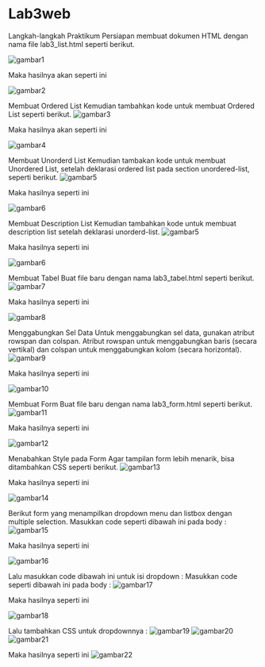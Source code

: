 # Lab3web

Langkah-langkah Praktikum
Persiapan membuat dokumen HTML dengan nama file lab3_list.html seperti berikut.

![gambar1](Screenshoot/code1.png)

Maka hasilnya akan seperti ini

![gambar2](Screenshoot/hasil1.png)


Membuat Ordered List
Kemudian tambahkan kode untuk membuat Ordered List seperti berikut.
![gambar3](Screenshoot/code2.png)

Maka hasilnya akan seperti ini

![gambar4](Screenshoot/hasil2.png)

Membuat Unorderd List
Kemudian tambakan kode  untuk  membuat  Unordered List,  setelah  deklarasi ordered list  pada section unordered-list, seperti berikut.
![gambar5](Screenshoot/code3.png)

Maka hasilnya seperti ini 

![gambar6](Screenshoot/hasil3.png)

Membuat Description List
Kemudian tambahkan kode untuk membuat description list setelah deklarasi unorderd-list.
![gambar5](Screenshoot/code4.png)

Maka hasilnya seperti ini 

![gambar6](Screenshoot/hasil4.png)

Membuat Tabel
Buat file baru dengan nama lab3_tabel.html seperti berikut.
![gambar7](Screenshoot/code5.png)

Maka hasilnya seperti ini 

![gambar8](Screenshoot/hasil5.png)

Menggabungkan Sel Data
Untuk menggabungkan sel data, gunakan atribut rowspan dan colspan. Atribut rowspan untuk menggabungkan baris (secara vertikal) dan colspan untuk menggabungkan kolom (secara horizontal).
![gambar9](Screenshoot/code6.png)

Maka hasilnya seperti ini 

![gambar10](Screenshoot/hasil6.png)

Membuat Form
Buat file baru dengan nama lab3_form.html seperti berikut.
![gambar11](Screenshoot/code7.png)

Maka hasilnya seperti ini 

![gambar12](Screenshoot/hasil7.png)

Menabahkan Style pada Form
Agar tampilan form lebih menarik, bisa ditambahkan CSS seperti berikut.
![gambar13](Screenshoot/code8.png)

Maka hasilnya seperti ini 

![gambar14](Screenshoot/hasil8.png)

Berikut form yang menampilkan dropdown menu dan listbox dengan multiple selection.
Masukkan code seperti dibawah ini pada body :
![gambar15](Screenshoot/code9.png)

Maka hasilnya seperti ini 

![gambar16](Screenshoot/hasil9.png)

Lalu masukkan code dibawah ini untuk isi dropdown :
Masukkan code seperti dibawah ini pada body :
![gambar17](Screenshoot/code10.png)

Maka hasilnya seperti ini 

![gambar18](Screenshoot/hasil10.png)

Lalu tambahkan CSS untuk dropdownnya :
![gambar19](Screenshoot/code11.png)
![gambar20](Screenshoot/code12.png)
![gambar21](Screenshoot/code13.png)

Maka hasilnya seperti ini 
![gambar22](Screenshoot/hasil11.png)